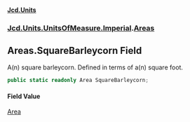 #### [Jcd.Units](index.md 'index')
### [Jcd.Units.UnitsOfMeasure.Imperial](Jcd.Units.UnitsOfMeasure.Imperial.md 'Jcd.Units.UnitsOfMeasure.Imperial').[Areas](Jcd.Units.UnitsOfMeasure.Imperial.Areas.md 'Jcd.Units.UnitsOfMeasure.Imperial.Areas')

## Areas.SquareBarleycorn Field

A(n) square barleycorn. Defined in terms of a(n) square foot.

```csharp
public static readonly Area SquareBarleycorn;
```

#### Field Value
[Area](Jcd.Units.UnitTypes.Area.md 'Jcd.Units.UnitTypes.Area')